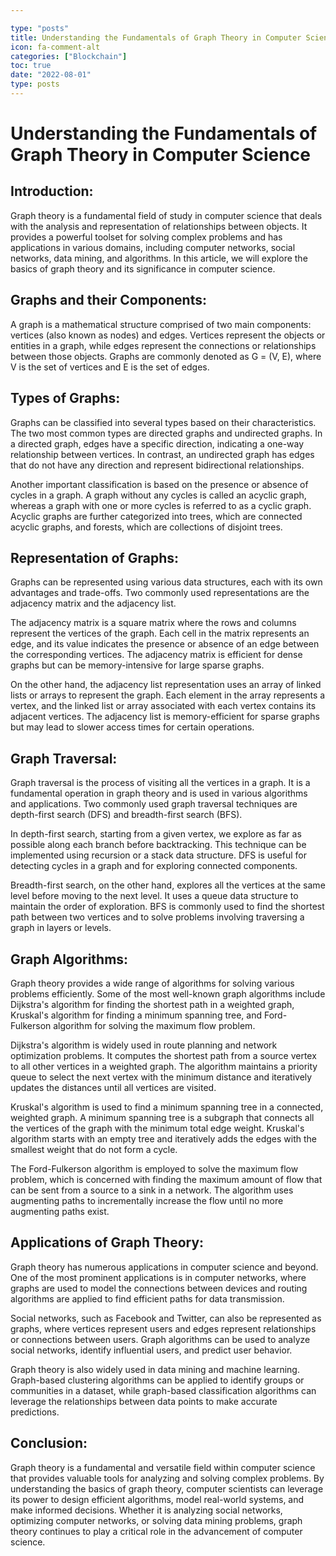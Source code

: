 ```yaml
---

type: "posts"
title: Understanding the Fundamentals of Graph Theory in Computer Science
icon: fa-comment-alt
categories: ["Blockchain"]
toc: true
date: "2022-08-01"
type: posts
---
```





# Understanding the Fundamentals of Graph Theory in Computer Science

## Introduction:

Graph theory is a fundamental field of study in computer science that deals with the analysis and representation of relationships between objects. It provides a powerful toolset for solving complex problems and has applications in various domains, including computer networks, social networks, data mining, and algorithms. In this article, we will explore the basics of graph theory and its significance in computer science.

## Graphs and their Components:

A graph is a mathematical structure comprised of two main components: vertices (also known as nodes) and edges. Vertices represent the objects or entities in a graph, while edges represent the connections or relationships between those objects. Graphs are commonly denoted as G = (V, E), where V is the set of vertices and E is the set of edges.

## Types of Graphs:

Graphs can be classified into several types based on their characteristics. The two most common types are directed graphs and undirected graphs. In a directed graph, edges have a specific direction, indicating a one-way relationship between vertices. In contrast, an undirected graph has edges that do not have any direction and represent bidirectional relationships.

Another important classification is based on the presence or absence of cycles in a graph. A graph without any cycles is called an acyclic graph, whereas a graph with one or more cycles is referred to as a cyclic graph. Acyclic graphs are further categorized into trees, which are connected acyclic graphs, and forests, which are collections of disjoint trees.

## Representation of Graphs:

Graphs can be represented using various data structures, each with its own advantages and trade-offs. Two commonly used representations are the adjacency matrix and the adjacency list.

The adjacency matrix is a square matrix where the rows and columns represent the vertices of the graph. Each cell in the matrix represents an edge, and its value indicates the presence or absence of an edge between the corresponding vertices. The adjacency matrix is efficient for dense graphs but can be memory-intensive for large sparse graphs.

On the other hand, the adjacency list representation uses an array of linked lists or arrays to represent the graph. Each element in the array represents a vertex, and the linked list or array associated with each vertex contains its adjacent vertices. The adjacency list is memory-efficient for sparse graphs but may lead to slower access times for certain operations.

## Graph Traversal:

Graph traversal is the process of visiting all the vertices in a graph. It is a fundamental operation in graph theory and is used in various algorithms and applications. Two commonly used graph traversal techniques are depth-first search (DFS) and breadth-first search (BFS).

In depth-first search, starting from a given vertex, we explore as far as possible along each branch before backtracking. This technique can be implemented using recursion or a stack data structure. DFS is useful for detecting cycles in a graph and for exploring connected components.

Breadth-first search, on the other hand, explores all the vertices at the same level before moving to the next level. It uses a queue data structure to maintain the order of exploration. BFS is commonly used to find the shortest path between two vertices and to solve problems involving traversing a graph in layers or levels.

## Graph Algorithms:

Graph theory provides a wide range of algorithms for solving various problems efficiently. Some of the most well-known graph algorithms include Dijkstra's algorithm for finding the shortest path in a weighted graph, Kruskal's algorithm for finding a minimum spanning tree, and Ford-Fulkerson algorithm for solving the maximum flow problem.

Dijkstra's algorithm is widely used in route planning and network optimization problems. It computes the shortest path from a source vertex to all other vertices in a weighted graph. The algorithm maintains a priority queue to select the next vertex with the minimum distance and iteratively updates the distances until all vertices are visited.

Kruskal's algorithm is used to find a minimum spanning tree in a connected, weighted graph. A minimum spanning tree is a subgraph that connects all the vertices of the graph with the minimum total edge weight. Kruskal's algorithm starts with an empty tree and iteratively adds the edges with the smallest weight that do not form a cycle.

The Ford-Fulkerson algorithm is employed to solve the maximum flow problem, which is concerned with finding the maximum amount of flow that can be sent from a source to a sink in a network. The algorithm uses augmenting paths to incrementally increase the flow until no more augmenting paths exist.

## Applications of Graph Theory:

Graph theory has numerous applications in computer science and beyond. One of the most prominent applications is in computer networks, where graphs are used to model the connections between devices and routing algorithms are applied to find efficient paths for data transmission.

Social networks, such as Facebook and Twitter, can also be represented as graphs, where vertices represent users and edges represent relationships or connections between users. Graph algorithms can be used to analyze social networks, identify influential users, and predict user behavior.

Graph theory is also widely used in data mining and machine learning. Graph-based clustering algorithms can be applied to identify groups or communities in a dataset, while graph-based classification algorithms can leverage the relationships between data points to make accurate predictions.

## Conclusion:

Graph theory is a fundamental and versatile field within computer science that provides valuable tools for analyzing and solving complex problems. By understanding the basics of graph theory, computer scientists can leverage its power to design efficient algorithms, model real-world systems, and make informed decisions. Whether it is analyzing social networks, optimizing computer networks, or solving data mining problems, graph theory continues to play a critical role in the advancement of computer science.